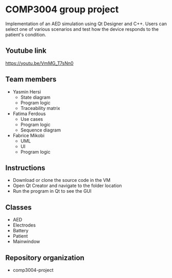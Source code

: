 # COMP3004 group project
Implementation of an AED simulation using Qt Designer and C++. Users can select one of various scenarios and test how the device responds to the patient's condition.

## Youtube link
https://youtu.be/VmMG_T7sNn0

## Team members
- Yasmin Hersi
  - State diagram
  - Program logic
  - Traceability matrix
- Fatima Ferdous
  - Use cases
  - Program logic
  - Sequence diagram  
- Fabrice Mikobi
  - UML
  - UI
  - Program logic

## Instructions 
- Download or clone the source code in the VM
- Open Qt Creator and navigate to the folder location
- Run the program in Qt to see the GUI

## Classes 
- AED
- Electrodes
- Battery
- Patient
- Mainwindow

## Repository organization
- comp3004-project

